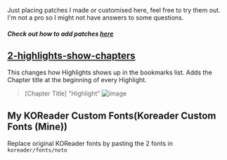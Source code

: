 Just placing patches I made or customised here, feel free to try them out. I'm not a pro so I might not have answers to some questions.
#### *Check out how to add patches [here](https://koreader.rocks/user_guide/#L2-userpatches)*
## [2-highlights-show-chapters](2-highlights-show-chapters.lua)
This changes how Highlights shows up in the bookmarks list. Adds the Chapter title at the beginning of every Highlight. 
> [Chapter Title] "Highlight"
![image](https://github.com/user-attachments/assets/e01aeb4e-03f4-47aa-aa29-5b02593c0d1f)
## My KOReader Custom Fonts(Koreader Custom Fonts (Mine))
Replace original KOReader fonts by pasting the 2 fonts in `koreader/fonts/noto`
